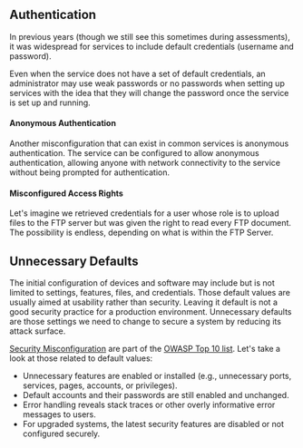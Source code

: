 ## Authentication
In previous years (though we still see this sometimes during assessments), it was widespread for services to include default credentials (username and password).

Even when the service does not have a set of default credentials, an administrator may use weak passwords or no passwords when setting up services with the idea that they will change the password once the service is set up and running.

#### Anonymous Authentication
Another misconfiguration that can exist in common services is anonymous authentication. The service can be configured to allow anonymous authentication, allowing anyone with network connectivity to the service without being prompted for authentication.

#### Misconfigured Access Rights
Let's imagine we retrieved credentials for a user whose role is to upload files to the FTP server but was given the right to read every FTP document. The possibility is endless, depending on what is within the FTP Server.

## Unnecessary Defaults
The initial configuration of devices and software may include but is not limited to settings, features, files, and credentials. Those default values are usually aimed at usability rather than security. Leaving it default is not a good security practice for a production environment. Unnecessary defaults are those settings we need to change to secure a system by reducing its attack surface.

[Security Misconfiguration](https://owasp.org/Top10/A05_2021-Security_Misconfiguration/) are part of the [OWASP Top 10 list](https://owasp.org/Top10/). Let's take a look at those related to default values:
- Unnecessary features are enabled or installed (e.g., unnecessary ports, services, pages, accounts, or privileges).
- Default accounts and their passwords are still enabled and unchanged.
- Error handling reveals stack traces or other overly informative error messages to users.
- For upgraded systems, the latest security features are disabled or not configured securely.
